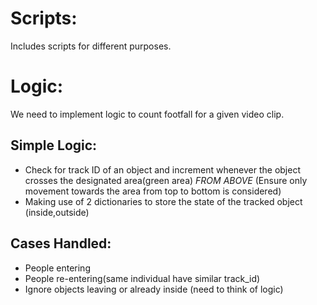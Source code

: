# Scripts:
Includes scripts for different purposes.

# Logic:
We need to implement logic to count footfall for a given video clip.

## Simple Logic:
- Check for track ID of an object and increment whenever the object crosses the designated area(green area) *FROM ABOVE* (Ensure only movement towards the area from top to bottom is considered)
- Making use of 2 dictionaries to store the state of the tracked object (inside,outside)

## Cases Handled:
- People entering
- People re-entering(same individual have similar track_id)
- Ignore objects leaving or already inside (need to think of logic)
